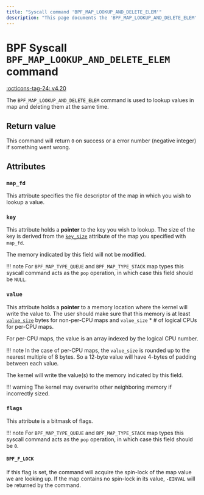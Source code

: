 ```yaml
---
title: "Syscall command 'BPF_MAP_LOOKUP_AND_DELETE_ELEM'"
description: "This page documents the 'BPF_MAP_LOOKUP_AND_DELETE_ELEM' eBPF syscall command, including its definition, usage, program types that can use it, and examples."
---
```

# BPF Syscall `BPF_MAP_LOOKUP_AND_DELETE_ELEM` command

<!-- [FEATURE_TAG](BPF_MAP_LOOKUP_AND_DELETE_ELEM) -->
[:octicons-tag-24: v4.20](https://github.com/torvalds/linux/commit/bd513cd08f10cbe28856f99ae951e86e86803861)
<!-- [/FEATURE_TAG] -->

The `BPF_MAP_LOOKUP_AND_DELETE_ELEM` command is used to lookup values in map and deleting them at the same time.

## Return value

This command will return `0` on success or a error number (negative integer) if something went wrong.

## Attributes
### `map_fd`

This attribute specifies the file descriptor of the map in which you wish to lookup a value.

### `key`

This attribute holds a **pointer** to the key you wish to lookup. The size of the key is derived from the [`key_size`](BPF_MAP_CREATE.md#key_size) attribute of the map you specified with `map_fd`.

The memory indicated by this field will not be modified.

!!! note
    For `BPF_MAP_TYPE_QUEUE` and `BPF_MAP_TYPE_STACK` map types this syscall command acts as the `pop` operation, in which case this field should be `NULL`.

### `value`

This attribute holds a **pointer** to a memory location where the kernel will write the value to. The user should make sure that this memory is at least [`value_size`](BPF_MAP_CREATE.md#value_size) bytes for non-per-CPU maps and `value_size` * # of logical CPUs for per-CPU maps.

For per-CPU maps, the value is an array indexed by the logical CPU number.

!!! note
    In the case of per-CPU maps, the `value_size` is rounded up to the nearest multiple of 8 bytes. So a 12-byte value will have 4-bytes of padding between each value.

The kernel will write the value(s) to the memory indicated by this field.

!!! warning
    The kernel may overwrite other neighboring memory if incorrectly sized.

### `flags`

This attribute is a bitmask of flags.

!!! note
    For `BPF_MAP_TYPE_QUEUE` and `BPF_MAP_TYPE_STACK` map types this syscall command acts as the `pop` operation, in which case this field should be `0`. 

#### `BPF_F_LOCK`

If this flag is set, the command will acquire the spin-lock of the map value we are looking up. If the map contains no spin-lock in its value, `-EINVAL` will be returned by the command.
